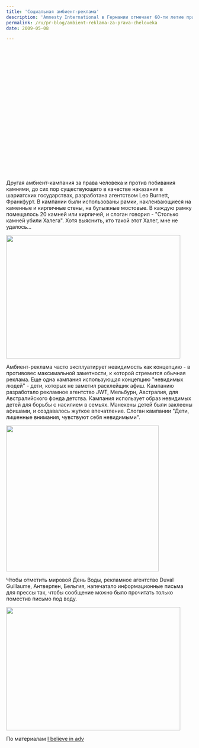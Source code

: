 ```yaml
---
title: 'Социальная амбиент-реклама'
description: 'Amnesty International в Германии отмечает 60-ти летие прав человека кампанией против торговли людьми "Женщина в чемодане", которую разработало агентство Serviceplan, Мюних, Германия. Согласно данным Amnesty International, каждый год более 500 тысяч женщин и девушек становятся жертвами торговли людьми. Живую женщину (актрису) поместили в большой прозрачный чемодан и поставили его на  ленту транспортера багажа в аэропорту. На чемодане были наклейки, по размеру и полиграфии похожие на наклейки аэропорта - с логотипом Amnesty International "Остановите торговлю людьми!". О кампании написали 58 ежедневных СМИ, на сайте Stern.de фото с женщиной в чемодане стало фотографией дня.'
permalink: /ru/pr-blog/ambient-reklama-za-prava-cheloveka
date: 2009-05-08

---
```


<object width="425" height="344"><param name="movie" value="https://www.youtube.com/v/8bF9HNZzpkk&color1=0xb1b1b1&color2=0xcfcfcf&hl=it&feature=player_embedded&fs=1"><param name="allowFullScreen" value="true"><embed src="https://www.youtube.com/v/8bF9HNZzpkk&amp;color1=0xb1b1b1&amp;color2=0xcfcfcf&amp;hl=it&amp;feature=player_embedded&amp;fs=1" type="application/x-shockwave-flash" allowfullscreen="true" width="425" height="344"></embed></object>

Другая амбиент-кампания за права человека и против побивания камнями, до сих пор существующего в качестве наказания в шариатских государствах, разработана агентством  Leo Burnett, Франкфурт. В кампании были использованы рамки, наклеивающиеся на каменные и кирпичные стены, на булыжные мостовые. В каждую рамку помещалось 20 камней или кирпичей, и слоган говорил - "Столько камней убили Халега". Хотя выяснить, кто такой этот Халег, мне не удалось...

<img src="{{ site.assets }}/upload/igfm_board_engl.jpg" alt="" class="post__img" width="470" height="333">

Амбиент-реклама часто эксплуатирует невидимость как концепцию - в противовес максимальной заметности, к которой стремится обычная реклама. Еще одна кампания использующая концепцию "невидимых людей" - дети, которых не заметил расклейщик афиш. Кампанию разработало рекламное агентство JWT, Мельбурн, Австралия, для Австралийского фонда детства. Кампания использует образ невидимых детей для борьбы с насилием в семьях. Манекены детей были заклеены афишами, и создавалось жуткое впечатление. Слоган кампании "Дети, лишенные внимания, чувствуют себя невидимыми".

<img src="{{ site.assets }}/upload/stop-child-abuse-now-412x394.jpg" alt="" class="post__img" width="412" height="394">

Чтобы отметить мировой День Воды, рекламное агентство Duval Guillaume, Антверпен, Бельгия, напечатало информационные письма для прессы так, чтобы сообщение можно было прочитать только поместив письмо под воду.

<img src="{{ site.assets }}/upload/greenbelgiummailing.jpg" alt="" class="post__img" width="470" height="333">

По материалам <a href="https://www.ibelieveinadv.com/category/ambient-outdoor/page/3/"> I believe in adv </a>

